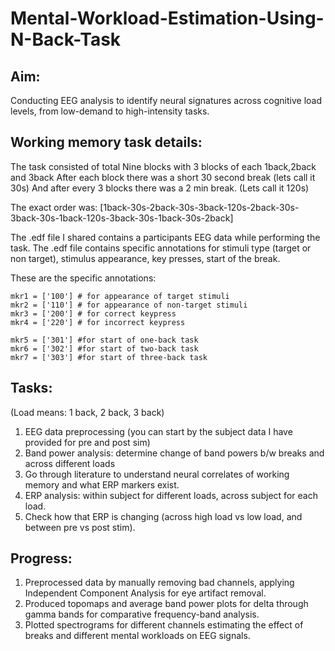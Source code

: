 # Mental-Workload-Estimation-Using-N-Back-Task

## Aim:

Conducting EEG analysis to identify neural signatures across cognitive load levels, from low-demand to high-intensity tasks.

## Working memory task details:

The task consisted of total Nine blocks with 3 blocks of each 1back,2back and 3back 
After each block there was a short 30 second break (lets call it 30s)
And after every 3 blocks there was a 2 min break. (Lets call it 120s)

The exact order was: 
[1back-30s-2back-30s-3back-120s-2back-30s-3back-30s-1back-120s-3back-30s-1back-30s-2back]

The .edf file I shared contains a participants EEG data while performing the task.
The .edf file contains specific annotations for stimuli type (target or non target), stimulus appearance, key presses, start of the break.

These are the specific annotations: 
```
mkr1 = ['100'] # for appearance of target stimuli
mkr2 = ['110'] # for appearance of non-target stimuli
mkr3 = ['200'] # for correct keypress
mkr4 = ['220'] # for incorrect keypress

mkr5 = ['301'] #for start of one-back task
mkr6 = ['302'] #for start of two-back task
mkr7 = ['303'] #for start of three-back task
```
## Tasks:

(Load means: 1 back, 2 back, 3 back)

1. EEG data preprocessing (you can start by the subject data I have provided for pre and post sim)
2. Band power analysis: determine change of band powers b/w breaks and across different loads
3. Go through literature to understand neural correlates of working memory and what ERP markers exist.
4. ERP analysis: within subject for different loads, across subject for each load. 
5. Check how that ERP is changing (across high load vs low load, and between pre vs post stim).


## Progress:

1. Preprocessed data by manually removing bad channels, applying Independent Component Analysis for eye artifact removal.
2. Produced topomaps and average band power plots for delta through gamma bands for comparative frequency-band analysis.
3. Plotted spectrograms for different channels estimating the effect of breaks and different mental workloads on EEG signals.
